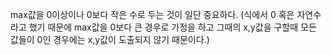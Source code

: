 max값을 0이상이나 0보다 작은 수로 두는 것이 일단 중요하다. (식에서 0 혹은 자연수라고 했기 때문에 max값을 0보다 큰 경우로 가정을 하고 그때의 x,y값을 구할때 모든 값들이 0인 경우에는 x,y값이 도출되지 않기 때문이다.)
